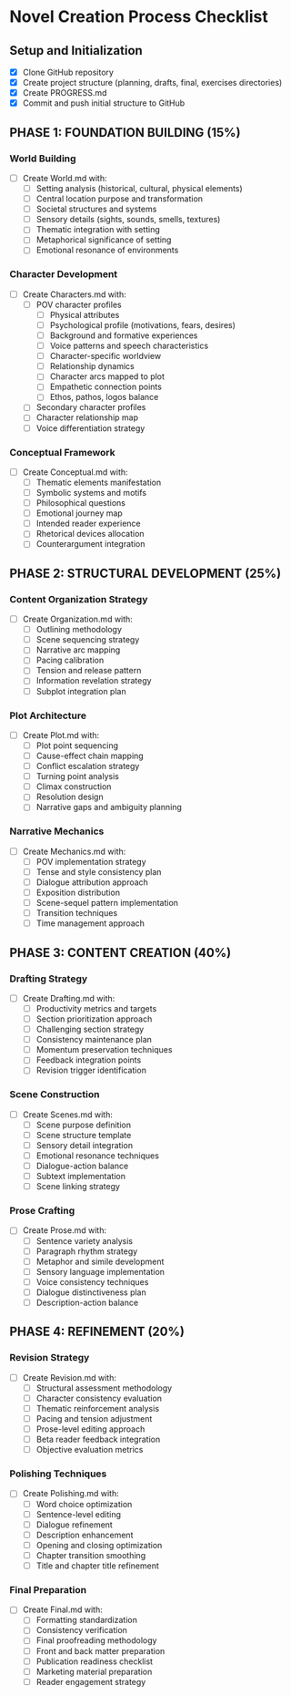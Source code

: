 # Novel Creation Process Checklist

## Setup and Initialization
- [x] Clone GitHub repository
- [x] Create project structure (planning, drafts, final, exercises directories)
- [x] Create PROGRESS.md
- [x] Commit and push initial structure to GitHub

## PHASE 1: FOUNDATION BUILDING (15%)
### World Building
- [ ] Create World.md with:
  - [ ] Setting analysis (historical, cultural, physical elements)
  - [ ] Central location purpose and transformation
  - [ ] Societal structures and systems
  - [ ] Sensory details (sights, sounds, smells, textures)
  - [ ] Thematic integration with setting
  - [ ] Metaphorical significance of setting
  - [ ] Emotional resonance of environments

### Character Development
- [ ] Create Characters.md with:
  - [ ] POV character profiles
    - [ ] Physical attributes
    - [ ] Psychological profile (motivations, fears, desires)
    - [ ] Background and formative experiences
    - [ ] Voice patterns and speech characteristics
    - [ ] Character-specific worldview
    - [ ] Relationship dynamics
    - [ ] Character arcs mapped to plot
    - [ ] Empathetic connection points
    - [ ] Ethos, pathos, logos balance
  - [ ] Secondary character profiles
  - [ ] Character relationship map
  - [ ] Voice differentiation strategy

### Conceptual Framework
- [ ] Create Conceptual.md with:
  - [ ] Thematic elements manifestation
  - [ ] Symbolic systems and motifs
  - [ ] Philosophical questions
  - [ ] Emotional journey map
  - [ ] Intended reader experience
  - [ ] Rhetorical devices allocation
  - [ ] Counterargument integration

## PHASE 2: STRUCTURAL DEVELOPMENT (25%)
### Content Organization Strategy
- [ ] Create Organization.md with:
  - [ ] Outlining methodology
  - [ ] Scene sequencing strategy
  - [ ] Narrative arc mapping
  - [ ] Pacing calibration
  - [ ] Tension and release pattern
  - [ ] Information revelation strategy
  - [ ] Subplot integration plan

### Plot Architecture
- [ ] Create Plot.md with:
  - [ ] Plot point sequencing
  - [ ] Cause-effect chain mapping
  - [ ] Conflict escalation strategy
  - [ ] Turning point analysis
  - [ ] Climax construction
  - [ ] Resolution design
  - [ ] Narrative gaps and ambiguity planning

### Narrative Mechanics
- [ ] Create Mechanics.md with:
  - [ ] POV implementation strategy
  - [ ] Tense and style consistency plan
  - [ ] Dialogue attribution approach
  - [ ] Exposition distribution
  - [ ] Scene-sequel pattern implementation
  - [ ] Transition techniques
  - [ ] Time management approach

## PHASE 3: CONTENT CREATION (40%)
### Drafting Strategy
- [ ] Create Drafting.md with:
  - [ ] Productivity metrics and targets
  - [ ] Section prioritization approach
  - [ ] Challenging section strategy
  - [ ] Consistency maintenance plan
  - [ ] Momentum preservation techniques
  - [ ] Feedback integration points
  - [ ] Revision trigger identification

### Scene Construction
- [ ] Create Scenes.md with:
  - [ ] Scene purpose definition
  - [ ] Scene structure template
  - [ ] Sensory detail integration
  - [ ] Emotional resonance techniques
  - [ ] Dialogue-action balance
  - [ ] Subtext implementation
  - [ ] Scene linking strategy

### Prose Crafting
- [ ] Create Prose.md with:
  - [ ] Sentence variety analysis
  - [ ] Paragraph rhythm strategy
  - [ ] Metaphor and simile development
  - [ ] Sensory language implementation
  - [ ] Voice consistency techniques
  - [ ] Dialogue distinctiveness plan
  - [ ] Description-action balance

## PHASE 4: REFINEMENT (20%)
### Revision Strategy
- [ ] Create Revision.md with:
  - [ ] Structural assessment methodology
  - [ ] Character consistency evaluation
  - [ ] Thematic reinforcement analysis
  - [ ] Pacing and tension adjustment
  - [ ] Prose-level editing approach
  - [ ] Beta reader feedback integration
  - [ ] Objective evaluation metrics

### Polishing Techniques
- [ ] Create Polishing.md with:
  - [ ] Word choice optimization
  - [ ] Sentence-level editing
  - [ ] Dialogue refinement
  - [ ] Description enhancement
  - [ ] Opening and closing optimization
  - [ ] Chapter transition smoothing
  - [ ] Title and chapter title refinement

### Final Preparation
- [ ] Create Final.md with:
  - [ ] Formatting standardization
  - [ ] Consistency verification
  - [ ] Final proofreading methodology
  - [ ] Front and back matter preparation
  - [ ] Publication readiness checklist
  - [ ] Marketing material preparation
  - [ ] Reader engagement strategy
